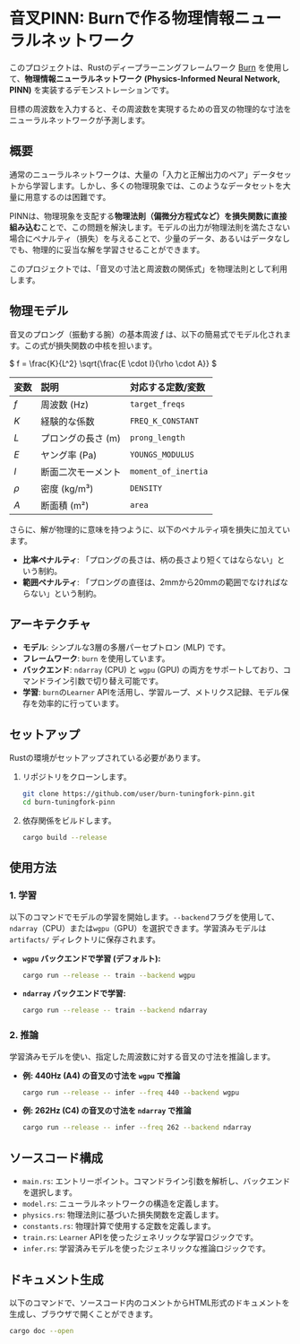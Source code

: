 # 音叉PINN: Burnで作る物理情報ニューラルネットワーク

このプロジェクトは、Rustのディープラーニングフレームワーク [Burn](https://burn.dev/) を使用して、**物理情報ニューラルネットワーク (Physics-Informed Neural Network, PINN)** を実装するデモンストレーションです。

目標の周波数を入力すると、その周波数を実現するための音叉の物理的な寸法をニューラルネットワークが予測します。

## 概要

通常のニューラルネットワークは、大量の「入力と正解出力のペア」データセットから学習します。しかし、多くの物理現象では、このようなデータセットを大量に用意するのは困難です。

PINNは、物理現象を支配する**物理法則（偏微分方程式など）を損失関数に直接組み込む**ことで、この問題を解決します。モデルの出力が物理法則を満たさない場合にペナルティ（損失）を与えることで、少量のデータ、あるいはデータなしでも、物理的に妥当な解を学習させることができます。

このプロジェクトでは、「音叉の寸法と周波数の関係式」を物理法則として利用します。

## 物理モデル

音叉のプロング（振動する腕）の基本周波 $f$ は、以下の簡易式でモデル化されます。この式が損失関数の中核を担います。

$
f = \frac{K}{L^2} \sqrt{\frac{E \cdot I}{\rho \cdot A}}
$

| 変数 | 説明 | 対応する定数/変数 |
| :--- | :--- | :--- |
| $f$ | 周波数 (Hz) | `target_freqs` |
| $K$ | 経験的な係数 | `FREQ_K_CONSTANT` |
| $L$ | プロングの長さ (m) | `prong_length` |
| $E$ | ヤング率 (Pa) | `YOUNGS_MODULUS` |
| $I$ | 断面二次モーメント | `moment_of_inertia` |
| $\rho$ | 密度 (kg/m³) | `DENSITY` |
| $A$ | 断面積 (m²) | `area` |

さらに、解が物理的に意味を持つように、以下のペナルティ項を損失に加えています。
- **比率ペナルティ**: 「プロングの長さは、柄の長さより短くてはならない」という制約。
- **範囲ペナルティ**: 「プロングの直径は、2mmから20mmの範囲でなければならない」という制約。

## アーキテクチャ

- **モデル**: シンプルな3層の多層パーセプトロン (MLP) です。
- **フレームワーク**: `burn` を使用しています。
- **バックエンド**: `ndarray` (CPU) と `wgpu` (GPU) の両方をサポートしており、コマンドライン引数で切り替え可能です。
- **学習**: `burn`の`Learner` APIを活用し、学習ループ、メトリクス記録、モデル保存を効率的に行っています。

## セットアップ

Rustの環境がセットアップされている必要があります。

1.  リポジトリをクローンします。
    ```bash
    git clone https://github.com/user/burn-tuningfork-pinn.git
    cd burn-tuningfork-pinn
    ```
2.  依存関係をビルドします。
    ```bash
    cargo build --release
    ```

## 使用方法

### 1. 学習

以下のコマンドでモデルの学習を開始します。`--backend`フラグを使用して、`ndarray`（CPU）または`wgpu`（GPU）を選択できます。学習済みモデルは `artifacts/` ディレクトリに保存されます。

- **`wgpu` バックエンドで学習 (デフォルト):**
  ```bash
  cargo run --release -- train --backend wgpu
  ```

- **`ndarray` バックエンドで学習:**
  ```bash
  cargo run --release -- train --backend ndarray
  ```

### 2. 推論

学習済みモデルを使い、指定した周波数に対する音叉の寸法を推論します。

- **例: 440Hz (A4) の音叉の寸法を `wgpu` で推論**
  ```bash
  cargo run --release -- infer --freq 440 --backend wgpu
  ```

- **例: 262Hz (C4) の音叉の寸法を `ndarray` で推論**
  ```bash
  cargo run --release -- infer --freq 262 --backend ndarray
  ```

## ソースコード構成

- `main.rs`: エントリーポイント。コマンドライン引数を解析し、バックエンドを選択します。
- `model.rs`: ニューラルネットワークの構造を定義します。
- `physics.rs`: 物理法則に基づいた損失関数を定義します。
- `constants.rs`: 物理計算で使用する定数を定義します。
- `train.rs`: `Learner` APIを使ったジェネリックな学習ロジックです。
- `infer.rs`: 学習済みモデルを使ったジェネリックな推論ロジックです。

## ドキュメント生成

以下のコマンドで、ソースコード内のコメントからHTML形式のドキュメントを生成し、ブラウザで開くことができます。

```bash
cargo doc --open
```
